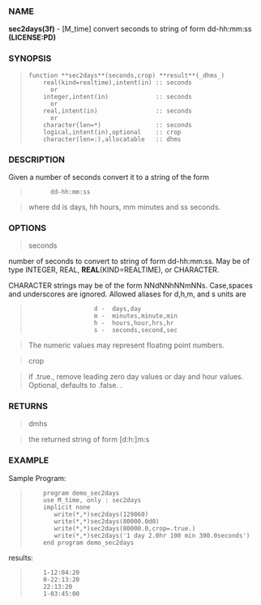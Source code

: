 ### NAME

**sec2days(3f)** \- [M_time] convert seconds to string of form dd-hh:mm:ss **(LICENSE:PD)**

### SYNOPSIS

>     function **sec2days**(seconds,crop) **result**(_dhms_)
>         real(kind=realtime),intent(in) :: seconds
>           or
>         integer,intent(in)             :: seconds
>           or
>         real,intent(in)                :: seconds
>           or
>         character(len=*)               :: seconds
>         logical,intent(in),optional    :: crop
>         character(len=:),allocatable   :: dhms

### DESCRIPTION

Given a number of seconds convert it to a string of the form

>           dd-hh:mm:ss

> where dd is days, hh hours, mm minutes and ss seconds.

### OPTIONS

> seconds

>

number of seconds to convert to string of form dd-hh:mm:ss. May be of type
INTEGER, REAL, **REAL**(KIND=REALTIME), or CHARACTER.

CHARACTER strings may be of the form NNdNNhNNmNNs. Case,spaces and
underscores are ignored. Allowed aliases for d,h,m, and s units are

>                       d -  days,day
>                       m -  minutes,minute,min
>                       h -  hours,hour,hrs,hr
>                       s -  seconds,second,sec

> The numeric values may represent floating point numbers.

> crop

> if .true., remove leading zero day values or day and hour values. Optional,
defaults to .false. .

### RETURNS

> dmhs

> the returned string of form [d:h:]m:s

### EXAMPLE

Sample Program:

>         program demo_sec2days
>         use M_time, only : sec2days
>         implicit none
>            write(*,*)sec2days(129860)
>            write(*,*)sec2days(80000.0d0)
>            write(*,*)sec2days(80000.0,crop=.true.)
>            write(*,*)sec2days('1 day 2.0hr 100 min 300.0seconds')
>         end program demo_sec2days

results:

>         1-12:04:20
>         0-22:13:20
>         22:13:20
>         1-03:45:00
